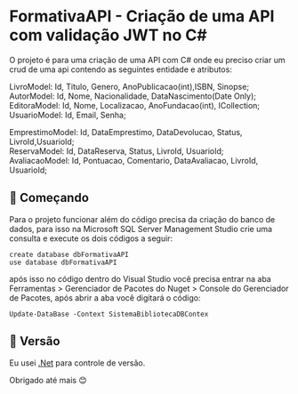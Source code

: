 # FormativaAPI - Criação de uma API com validação JWT no C#

O projeto é para uma criação de uma API com C# onde eu preciso criar um crud de uma api contendo as seguintes entidade e atributos: 

LivroModel: Id, Titulo, Genero, AnoPublicacao(int),ISBN, Sinopse;  
AutorModel: Id, Nome, Nacionalidade, DataNascimento(Date Only);   
EditoraModel: Id, Nome, Localizacao, AnoFundacao(int), ICollection<LivroModel>;  
UsuarioModel: Id, Email, Senha;  

EmprestimoModel: Id, DataEmprestimo, DataDevolucao, Status, LivroId,UsuarioId;  
ReservaModel: Id, DataReserva, Status, LivroId, UsuarioId;  
AvaliacaoModel: Id, Pontuacao, Comentario, DataAvaliacao, LivroId, UsuarioId;  


## 🚀 Começando

Para o projeto funcionar além do código precisa da criação do banco de dados, para isso na Microsoft SQL Server Management Studio crie uma consulta e execute os dois códigos a seguir:
```
create database dbFormativaAPI
use database dbFormativaAPI
```
após isso no código dentro do Visual Studio você precisa entrar na aba Ferramentas > Gerenciador de Pacotes do Nuget > Console do Gerenciador de Pacotes, após abrir a aba você digitará o código: 
```
Update-DataBase -Context SistemaBibliotecaDBContex
```

## 📌 Versão

Eu usei [.Net](https://dotnet.microsoft.com/pt-br/download/dotnet/8.0) para controle de versão.

Obrigado até mais 😊
